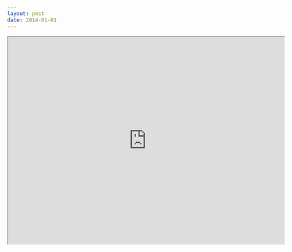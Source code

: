 ```yaml
---
layout: post
date: 2014-01-01
---
```


<iframe src="https://www.google.com/maps/d/embed?mid=1EemyYZdbN1bJFiSkSE17MTnqywo" width="640" height="480"></iframe>
